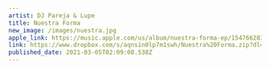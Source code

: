 ```yaml
---
artist: DJ Pareja & Lupe
title: Nuestra Forma
new_image: /images/nuestra.jpg
apple_link: https://music.apple.com/us/album/nuestra-forma-ep/1547662833
link: https://www.dropbox.com/s/aqnsin0lp7m1swh/Nuestra%20Forma.zip?dl=1
published_date: 2021-03-05T02:09:08.538Z
---
```

